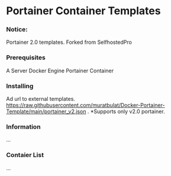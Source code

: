# Portainer Container Templates

### Notice:
Portainer 2.0 templates.
Forked from SelfhostedPro

### Prerequisites
A Server
Docker Engine
Portainer Container

### Installing
Ad url to external templates.
https://raw.githubusercontent.com/muratbulat/Docker-Portainer-Template/main/portainer_v2.json
.
*Supports only v2.0 portainer.

### Information
...

### Contaier List
...
